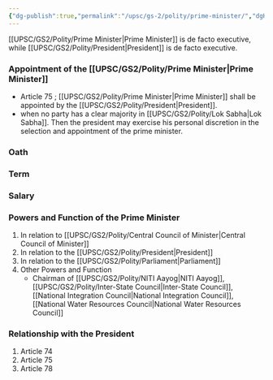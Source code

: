 ```yaml
---
{"dg-publish":true,"permalink":"/upsc/gs-2/polity/prime-minister/","dgHomeLink":true,"dgPassFrontmatter":false}
---
```


[[UPSC/GS2/Polity/Prime Minister|Prime Minister]] is de facto executive, while [[UPSC/GS2/Polity/President|President]] is de facto executive. 
### Appointment of the [[UPSC/GS2/Polity/Prime Minister|Prime Minister]]
- Article 75 ; [[UPSC/GS2/Polity/Prime Minister|Prime Minister]] shall be appointed by the [[UPSC/GS2/Polity/President|President]]. 
- when no party has a clear majority in [[UPSC/GS2/Polity/Lok Sabha|Lok Sabha]]. Then the president may exercise his personal discretion in the selection and appointment of the prime minister. 

### Oath 
### Term
### Salary
### Powers and Function of the Prime Minister
1. In relation to [[UPSC/GS2/Polity/Central Council of Minister|Central Council of Minister]]
2. In relation to the [[UPSC/GS2/Polity/President|President]]
3. In relation to the [[UPSC/GS2/Polity/Parliament|Parliament]]
4. Other Powers and Function
	- Chairman of [[UPSC/GS2/Polity/NITI Aayog|NITI Aayog]],[[UPSC/GS2/Polity/Inter-State Council|Inter-State Council]],[[National Integration Council|National Integration Council]],[[National Water Resources Council|National Water Resources Council]]


### Relationship with the President
1. Article 74
2. Article 75
3. Article 78

